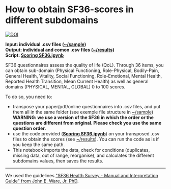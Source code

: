 # How to obtain SF36-scores in different subdomains

[![DOI](https://zenodo.org/badge/DOI/10.5281/zenodo.10086861.svg)](https://doi.org/10.5281/zenodo.10086861)

**Input: individual .csv files  ([~/sample](https://github.com/MatthieuGG/SF36-scores/tree/main/sample))  
Output: individual and comon .csv files  ([~/results](https://github.com/MatthieuGG/SF36-scores/tree/main/results))  
Script: [Scoring SF36.ipynb](https://github.com/MatthieuGG/SF36-scores/blob/main/Scoring%20SF36.ipynb)**  

SF36 questionnaires assess the quality of life (QoL). Through 36 items, you can obtain sub-domain (Physical Functioning,	Role-Physical,	Bodily-Pain,	General Health,	Vitality,	Social Functioning,	Role-Emotional,	Mental Health,	Reported Health Transition,	Mean Current Health) as well as general domains (PHYSICAL,	MENTAL,	GLOBAL) 0 to 100 scores.  

To do so, you need to:
* transpose your paper/pdf/online questionnaires into .csv files, and put them all in the same folder (see exemple file structure in [~/sample](https://github.com/MatthieuGG/SF36-scores/tree/main/sample)) **WARNING: we use a version of the SF36 in which the order or the questions are different from original. Please check you use the same question order.**
* use the code provided (**[Scoring SF36.ipynb](https://github.com/MatthieuGG/SF36-scores/blob/main/Scoring%20SF36.ipynb)**) on your transposed .csv files to obtain the scores (see [~/results](https://github.com/MatthieuGG/SF36-scores/tree/main/results)). You can run the code as is if you keep the same path.  
* This notebook imports the data, check for conditions (duplicates, missing data, out of range, reorganise), and calculates the different subdomains values, then saves the results.
---
We used the guidelines  ["SF36 Health Survey - Manual and Interpretation Guide" from John E. Ware, Jr. PhD](https://www.researchgate.net/publication/247503121_SF36_Health_Survey_Manual_and_Interpretation_Guide).
